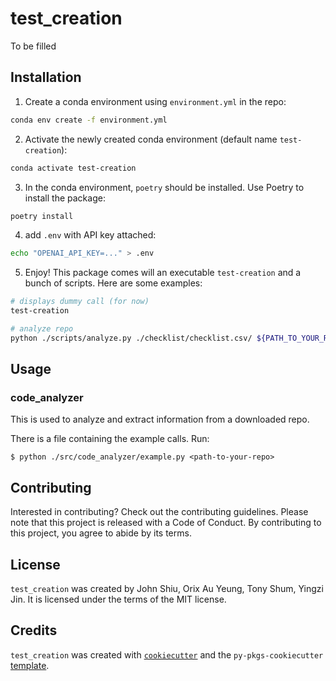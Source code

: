 # test_creation

To be filled

## Installation

1. Create a conda environment using `environment.yml` in the repo:

```bash
conda env create -f environment.yml
```

2. Activate the newly created conda environment (default name `test-creation`):
```bash
conda activate test-creation
```

3. In the conda environment, `poetry` should be installed. Use Poetry to install the package:
```bash
poetry install
```

4. add `.env` with API key attached:
```bash
echo "OPENAI_API_KEY=..." > .env
```

5. Enjoy! This package comes will an executable `test-creation` and a bunch of scripts. Here are some examples:
```bash
# displays dummy call (for now)
test-creation

# analyze repo
python ./scripts/analyze.py ./checklist/checklist.csv/ ${PATH_TO_YOUR_REPO} ${PATH_FOR_REPORT_OUTPUT}
```

## Usage

### code_analyzer

This is used to analyze and extract information from a downloaded repo.

There is a file containing the example calls. Run:

```console
$ python ./src/code_analyzer/example.py <path-to-your-repo>
```


## Contributing

Interested in contributing? Check out the contributing guidelines. Please note that this project is released with a Code of Conduct. By contributing to this project, you agree to abide by its terms.

## License

`test_creation` was created by John Shiu, Orix Au Yeung, Tony Shum, Yingzi Jin. It is licensed under the terms of the MIT license.

## Credits

`test_creation` was created with [`cookiecutter`](https://cookiecutter.readthedocs.io/en/latest/) and the `py-pkgs-cookiecutter` [template](https://github.com/py-pkgs/py-pkgs-cookiecutter).

